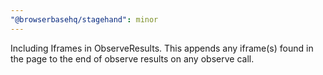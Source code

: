 ```yaml
---
"@browserbasehq/stagehand": minor
---
```


Including Iframes in ObserveResults. This appends any iframe(s) found in the page to the end of observe results on any observe call.
